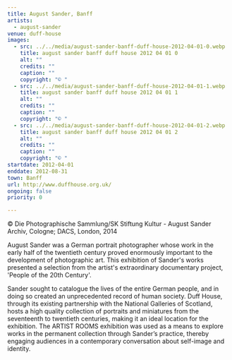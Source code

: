 ```yaml
---
title: August Sander, Banff
artists:
  - august-sander
venue: duff-house
images:
  - src: ../../media/august-sander-banff-duff-house-2012-04-01-0.webp
    title: august sander banff duff house 2012 04 01 0
    alt: ""
    credits: ""
    caption: ""
    copyright: "© "
  - src: ../../media/august-sander-banff-duff-house-2012-04-01-1.webp
    title: august sander banff duff house 2012 04 01 1
    alt: ""
    credits: ""
    caption: ""
    copyright: "© "
  - src: ../../media/august-sander-banff-duff-house-2012-04-01-2.webp
    title: august sander banff duff house 2012 04 01 2
    alt: ""
    credits: ""
    caption: ""
    copyright: "© "
startdate: 2012-04-01
enddate: 2012-08-31
town: Banff
url: http://www.duffhouse.org.uk/
ongoing: false
priority: 0

---
```


© Die Photographische Sammlung/SK Stiftung Kultur - August Sander Archiv, Cologne; DACS, London, 2014

August Sander was a German portrait photographer whose work in the early half of the twentieth century proved enormously important to the development of photographic art. This exhibition of Sander's works presented a selection from the artist's extraordinary documentary project, 'People of the 20th Century'.

Sander sought to catalogue the lives of the entire German people, and in doing so created an unprecedented record of human society. Duff House, through its existing partnership with the National Galleries of Scotland, hosts a high quality collection of portraits and miniatures from the seventeenth to twentieth centuries, making it an ideal location for the exhibition. The ARTIST ROOMS exhibition was used as a means to explore works in the permanent collection through Sander’s practice, thereby engaging audiences in a contemporary conversation about self-image and identity.